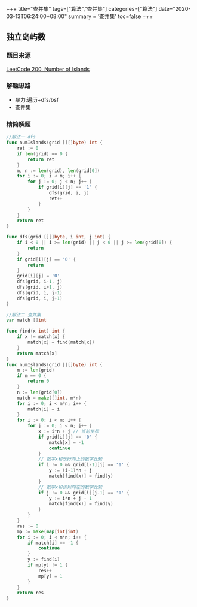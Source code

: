 +++
title="查并集"
tags=["算法","查并集"]
categories=["算法"]
date="2020-03-13T06:24:00+08:00"
summary = '查并集'
toc=false
+++

独立岛屿数
----------

### 题目来源

[LeetCode 200. Number of Islands](https://leetcode.com/problems/number-of-islands/)

### 解题思路

-	暴力:遍历+dfs/bsf
-	查并集  

### 精简解题

```go
//解法一 dfs
func numIslands(grid [][]byte) int {
	ret := 0
	if len(grid) == 0 {
		return ret
	}
	m, n := len(grid), len(grid[0])
	for i := 0; i < m; i++ {
		for j := 0; j < n; j++ {
			if grid[i][j] == '1' {
				dfs(grid, i, j)
				ret++
			}
		}
	}
	return ret
}

func dfs(grid [][]byte, i int, j int) {
	if i < 0 || i >= len(grid) || j < 0 || j >= len(grid[0]) {
		return
	}
	if grid[i][j] == '0' {
		return
	}
	grid[i][j] = '0'
	dfs(grid, i-1, j)
	dfs(grid, i+1, j)
	dfs(grid, i, j-1)
	dfs(grid, i, j+1)
}

//解法二 查并集
var match []int

func find(x int) int {
	if x != match[x] {
		match[x] = find(match[x])
	}
	return match[x]
}
func numIslands(grid [][]byte) int {
	m := len(grid)
	if m == 0 {
		return 0
	}
	n := len(grid[0])
	match = make([]int, m*n)
	for i := 0; i < m*n; i++ {
		match[i] = i
	}
	for i := 0; i < m; i++ {
		for j := 0; j < n; j++ {
			x := i*n + j // 当前坐标
			if grid[i][j] == '0' {
				match[x] = -1
				continue
			}
			// 数字x和改行向上的数字比较
			if i != 0 && grid[i-1][j] == '1' {
				y := (i-1)*n + j
				match[find(x)] = find(y)
			}
			// 数字x和该列向左的数字比较
			if j != 0 && grid[i][j-1] == '1' {
				y := i*n + j - 1
				match[find(x)] = find(y)
			}
		}
	}
	res := 0
	mp := make(map[int]int)
	for i := 0; i < m*n; i++ {
		if match[i] == -1 {
			continue
		}
		y := find(i)
		if mp[y] != 1 {
			res++
			mp[y] = 1
		}
	}
	return res
}
```

